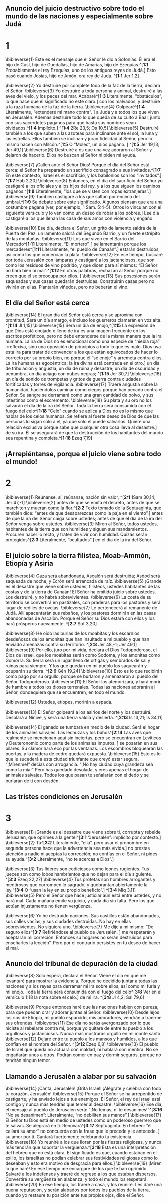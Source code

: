 ## Anuncio del juicio destructivo sobre todo el mundo de las naciones y especialmente sobre Judá
# 1 
\bibleverse{1} Este es el mensaje que el Señor le dio a Sofonías. Él era el hijo de Cusí, hijo de Guedalías, hijo de Amarías, hijo de Ezequías.^[**1:1** Probablemente el rey Ezequías, uno de los antiguos reyes de Judá.] Esto pasó cuando Josías, hijo de Amón, era rey de Judá. ^[**1:1** Jer 1,2] 
 

\bibleverse{2} Yo destruiré por complete todo de la faz de la tierra, declara el Señor. \bibleverse{3} Yo destruiré a toda persona y animal, destruiré a las aves del vielo, y los peces del mar. Acabaré^[**1:3** Literalmente, “obstáculos”, lo que hace que el significado no esté claro.] con los malvados, y destruiré a la raza humana de la faz de la tierra. \bibleverse{4} Golpearé^[**1:4** Literalmente, “extenderé mi mano contra”. ] a Judá y a todos los que viven en Jerusalén. Además destruiré todo lo que queda de su culto a Baal, junto con sus sacerdotes paganos para que hasta sus nombres sean olvidados.^[**1:4** Implícito.] ^[**1:4** 2Re 23,5; Os 10,5] \bibleverse{5} Destruiré también a los que suben a las azoteas para inclinarse ante el sol, la luna y las estrellas. Ellos también se inclinan y juran fidelidad al Señor, pero lo mismo hacen con Milcón.^[**1:5** O “Molec”, un dios pagano. ] ^[**1:5** Jer 19,13; Jer 49,1] \bibleverse{6} Destruiré a os que una vez adoraron al Señor y dejaron de hacerlo. Ellos no buscan al Señor ni piden mi ayuda. 
     

\bibleverse{7} ¡Callen ante el Señor Dios! Porque el día del Señor está cerca: el Señor ha preparado un sacrificio consagrado a sus invitados.^[**1:7** En este contexto, Israel es el sacrificio, y los babilonios son los “invitados”.] ^[**1:7** Hab 2,20] \bibleverse{8} Entonces, en el día del sacrificio del Señor yo castigaré a los oficiales y a los hijos del rey, y a los que siguen los caminos paganos.^[**1:8** Literalmente, “los que se visten con ropas extranjeras”.] \bibleverse{9} También castigaré a los que saltan por encima del umbral.^[**1:9** Se debate sobre este significado. Algunos piensan que era una costumbre pagana (ver, por ejemplo, 1 Sam. 5:4-5). Otros lo vinculan con el siguiente versículo y lo ven como un deseo de robar a los pobres.] Ese día castigaré a los que llenan las casa de sus amos con violencia y engaño. 
   

\bibleverse{10} Ese día, declara el Señor, un grito de lamento saldrá de la Puerta del Pez, un lamento saldrá del Segundo Barrio, y un fuerte estrépito de las montañas. \bibleverse{11} Los que viven en el Barrio del Mercado^[**1:11** Literalmente, “El mortero”. ] se lamentarán porque los mercaderes^[**1:11** Literalmente, “el pueblo de Canaán”.] estarán destruidos, así como los que comercian la plata. \bibleverse{12} En ese tiempo, buscaré por toda Jerusalén con lámparas y castigaré a los jactanciosos, que son como los residuos de vino podrido, y que dicen para sí mismos: “El Señor no hará bien ni mal”.^[**1:12** En otras palabras, rechazan al Señor porque no creen que él se preocupa por ellos. ] \bibleverse{13} Sus posesiones serán saqueadas y sus casas quedarán destruidas. Construirán casas pero no vivirán en ellas. Plantarán viñedos, pero no beberán el vino. 
  

## El día del Señor está cerca
\bibleverse{14} El gran día del Señor está cerca y se aproxima con prontitud. Será un día amargo, e incluso los guerreros clamarán en voz alta. ^[**1:14** Jl 1,15] \bibleverse{15} Será un día de enojo,^[**1:15** La expresión de que Dios está enojado o lleno de ira es una imagen frecuente en los escritos proféticos, pero no debe entenderse de la misma manera que la ira humana. La ira de Dios no es emocional como una especie de “niebla roja” irreflexiva, sino una oposición de principios a todo lo que es malo. Dios usa esta ira para tratar de convencer a los que están equivocados de hacer lo correcto por su propio bien, no porque él “se enoje” y arremeta contra ellos. La ira humana es egocéntrica; la ira divina está centrada en el otro.] un día de tribulación y angustia; un día de ruina y desastre; un día de oscuridad y penumbra, un día aciago con nubes negras; ^[**1:15** Jer 30,7] \bibleverse{16} un día de sonido de trompetas y gritos de guerra contra ciudades fortificadas y torres de vigilancia. \bibleverse{17} Traeré angustia sobre la humanidad, haciéndolos caminar como ciegos porque han pecado contra el Señor. Su sangre se derramará como una gran cantidad de polvo, y sus intestinos como el excremento. \bibleverse{18} Su plata y su oro no los salvarán el día de la ira del Señor. Toda la tierra será consumida con el fuego del celo^[**1:18** “Celo” cuando se aplica a Dios no es lo mismo que hablar de los celos humanos. Se refiere al fuerte deseo de Dios de que las personas lo sigan solo a él, ya que solo él puede salvarlos. Quiere una relación exclusiva porque sabe que cualquier otra cosa lleva al desastre.] de su ira. Él se asegurará de que la destrucción de los habitantes del mundo sea repentina y completa.^[**1:18** Ezeq 7,19] 
    

## ¡Arrepiéntanse, porque el juicio viene sobre todo el mundo!
# 2 
\bibleverse{1} Reúnanse, sí, reúnanse, nación sin valor, ^[**2:1** 1Sam 30,14; Jer 47,-1] \bibleverse{2} antes de que se emita el decreto, antes de que se marchiten y mueran como la flor;^[**2:2** Texto tomado de la Septuaginta, que también dice: “antes de que desaparezcas como la paja en el viento”.] antes de que la ira del Señor caiga sobre ustedes; antes de que el día de la ira del Señor venga sobre ustedes. \bibleverse{3} Miren al Señor, todos ustedes, habitantes de la tierra que son humildes y siguen sus mandamientos. Procuren hacer lo recto, y traten de vivir con humildad. Quizás serán protegidos^[**2:3** Literalmente, “ocultados”.] en el día de la ira del Señor. 
  

## El juicio sobre la tierra filistea, Moab-Ammón, Etiopía y Asiria
\bibleverse{4} Gaza será abandonada, Ascalón será destruida; Asdod será saqueada de noche, y Ecrón será arrancada de raíz. \bibleverse{5} ¡Grande es el desastre que viene sobre ustedes, filisteos, ustedes habitantes de las costas y de la tierra de Canaán! El Señor ha emitido juicio sobre ustedes. Los destruiré, y no habrá sobrevivientes. \bibleverse{6} La costa de su territorio se convertirá en pastizales, con praderas para los pastores y será lugar de rediles de ovejas. \bibleverse{7} Le pertenecerá al remanente de Judá. Allí apacentarán sus rebaños, y los pastores dormirán en las casas abandonadas de Ascalòn. Porque el Señor su Dios estará con ellos y los hará prósperos nuevamente. ^[**2:7** Sof 3,20] 


\bibleverse{8} He oído las burlas de los moabitas y los escarnios desdeñosos de los amonitas que han insultado a mi pueblo y que han enviado amenazas contra su territorio. ^[**2:8** Jer 48,-1; Jer 49,1] \bibleverse{9} Por ello, juro por mi vida, declara el Dios Todopoderoso, el Dios de Israel, que los moabitas serán como Sodoma, y los amonitas como Gomorra. Su tierra será un lugar lleno de ortigas y sembrados de sal y ruinas para siempre. Y los que quedan en mi pueblo los saquearán y ocuparán su tierra. ^[**2:9** Gén 19,24] \bibleverse{10} Esto es lo que recibirán como pago por su orgullo, porque se burlaron y amenazaron al pueblo del Señor Todopoderoso. \bibleverse{11} El Señor los atemorizará, y hará morir de hambre a todos los dioses terrenales. Todas las naciones adorarán al Señor, dondequiera que se encuentren, en todo el mundo. 
 

\bibleverse{12} Ustedes, etíopes, morirán a espada. 

\bibleverse{13} El Señor golpeará a los asirios del norte y los destruirá. Desolará a Nínive, y será una tierra valdía y desierta. ^[**2:13** Is 13,21; Is 34,11] 


\bibleverse{14} El ganado se tumbará en medio de la ciudad. Será el hogar de los animales salvajes. Las lechuzas y los búhos^[**2:14** Las aves que realmente se mencionan aquí sin inciertas, pero se encuentran en Levíticos y Deuteronomio como parte de los animales impuros. ] se posarán en sus pilares. Su clamor hará eco por las ventanas. Los escombros bloquearán las puertas, y la madera de cedro quedará expuesta. \bibleverse{15} Esto es lo que le sucederá a esta ciudad triunfante que creyó estar segura. “¡Mírenme!” decías con arrogancia. “¡No hay ciudad cuya grandeza sea como la mía!” Pero has quedado desolada, y eres apenas el hogar de animales salvajes. Todos los que pasan te señalarán con el dedo y se burlarán de ti con desdén.


## Las tristes condiciones en Jerusalén
# 3 
\bibleverse{1} ¡Grande es el desastre que viene sobre ti, corrupta y rebelde Jerusalén, que oprimes a la gente!^[**3:1** “Jerusalén”: implícito por contexto.] \bibleverse{2} Tú^[**3:2** Literalmente, “ella”, pero usar el pronombre en segunda persona hace que la advertencia sea más vívida.] no prestas atención a nadie ni aceptas la corrección; no confías en el Señor, ni pides su ayuda.^[**3:2** Literalmente, “no te acercas a Dios”.] 
  

\bibleverse{3} Tus líderes son codiciosos como leones rugientes. Tus jueces son como lobos hambrientos que no dejan para el día siguiente. ^[**3:3** Ezeq 22,27] \bibleverse{4} Tus profetas son hombres arrogantes y mentirosos que corrompen lo sagrado, y quebrantan abiertamente la ley.^[**3:4** O “usan la ley en su propio beneficio”.] ^[**3:4** Miq 3,11] \bibleverse{5} Pero el Señor que hace justiciar aún está entre ustedes, y no hará mal. Cada mañana emite su juicio, y cada día sin falta. Pero los que actúan injustamente no tienen vergüenza. 
  

\bibleverse{6} Yo he destruido naciones. Sus castillos están abandonados, sus calles vacías, y sus ciudades destruidas. No hay en ellas sobrevivientes. No siquiera uno. \bibleverse{7} Me dije a mi mismo: “De seguro ellos^[**3:7** Refiriéndose al pueblo de Jerusalén. ] me respetarán y aceptarán mi correción. Entonces su hogares no serán destruidos para enseñarles la lección”. Pero por el contrario persistes en tu deseo de hacer el mal. 


## Anuncio del tribunal de depuración de la ciudad
\bibleverse{8} Solo espera, declara el Señor. Viene el día en que me levantaré para mostrar la evidencia. Porque he decidido juntar a todas las naciones y a los reyes para derramar mi ira sobre ellos, así como mi furia y mi enojo. Toda la tierra será consumida con el fuego del celo^[**3:8** Ver en el versículo 1:18 la nota sobre el celo.] de mi ira. ^[**3:8** Jl 4,2; Sal 79,6] 
 

\bibleverse{9} Porque entonces haré que las naciones hablen con pureza, para que puedan orar y adorar juntas al Señor. \bibleverse{10} Desde lejos los ríos de Etiopía, mi pueblo esparcido, mis adoradores, vendrán a traerme sus ofrendas. \bibleverse{11} Ese día no serás avergonzado por lo que hiciste al rebelarte contra mi, porque yo quitaré de entre tu pueblo a los orgullosos y jactanciosos. Nunca más mostrarás orgullo en mi monte santo. \bibleverse{12} Dejaré entre tu pueblo a los mansos y humildes, a los que confían en el nombre del Señor. ^[**3:12** Ezeq 6,8] \bibleverse{13} El pueblo de Israel que queda no actuará con maldad, ni hablará con mentira. No se engañarán unos a otros. Podrán comer en paz y dormir seguros, porque no tendrán ningún temor. 


## Llamando a Jerusalén a alabar por su salvación
\bibleverse{14} ¡Canta, Jerusalén! ¡Grita Israel! ¡Alégrate y celebra con todo tu corazón, Jerusalén! \bibleverse{15} Porque el Señor se ha arrepentido de castigarte, y ha enviado lejos a tus enemigos. El Señor, el rey de Israel está contigo y nunca más tendrás que temer al desastre. \bibleverse{16} Ese día, el mensaje al pueblo de Jerusalén será: “¡No temas, ni te desanimes!”^[**3:16** “No se desanimen”: Literalmente, “no debiliten sus manos”.] \bibleverse{17} El Señor tu Dios está en medio de ustedes como un poderoso guerrero que te salvas. Se alegrará en ti. Renovará^[**3:17** Septuaginta. En hebreo: “él callará su amor” no concuerda con la frase que le precede y le antecede. ] su amor por ti. Cantará fuertemente celebrando tu existencia. \bibleverse{18} Yo reuniré a los que lloran por las fiestas religiosas, y nunca más tendrán que soportar la vergüenza.^[**3:18** Esta es una interpretación del hebreo que no está clara. El significado es que, cuando estaban en el exilio, los israelitas no podían celebrar sus festividades religiosas como lo deseaban y esto era motivo de desgracia para ellos.] \bibleverse{19} ¡Miren lo que haré! En ese tiempo me encargaré de los que te han oprimido. Salvaré a los indefensos y traeré de regreso a los que estaban dispersos. Convertiré su vergüenza en alabanza, y todo el mundo los respetará. \bibleverse{20} En ese tiempo, los traeré a casa, y los reuniré. Les daré una buena reputación, y serán alabados por todos los pueblos de la tierra, cuando yo restaure tu posición ante tus propios ojos, dice el Señor. 